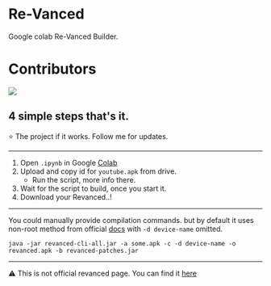 # Re-Vanced

Google colab Re-Vanced Builder.<br>
# Contributors

<a href="https://github.com/Jarvis-Ank/Re-Vanced/graphs/contributors">
  <img src="https://contrib.rocks/image?repo=kazimmt/Colab-ReVanced-Builder"/>
</a>

## 4 simple steps that's it.
⭐ The project if it works. 
   Follow me for updates.

<hr>

1. Open `.ipynb` in Google [Colab](https://colab.research.google.com/github/kazimmt/Colab-ReVanced-Builder/blob/main/Re-Vanced.ipynb)
2. Upload and copy id for `youtube.apk` from drive.
    * Run the script, more info there.
3. Wait for the script to build, once you start it. 
4. Download your Revanced..!

<hr>

You could manually provide compilation commands.
 but by default it uses non-root method from official [docs](https://github.com/revanced/revanced-documentation/wiki/Using-the-ReVanced-CLI-and-installing-ReVanced)
with `-d device-name` omitted.
``` # Non-Root
java -jar revanced-cli-all.jar -a some.apk -c -d device-name -o revanced.apk -b revanced-patches.jar 
```

<hr>

⚠️ This is not official revanced page. 
You can find it [here](https://github.com/revanced/)
